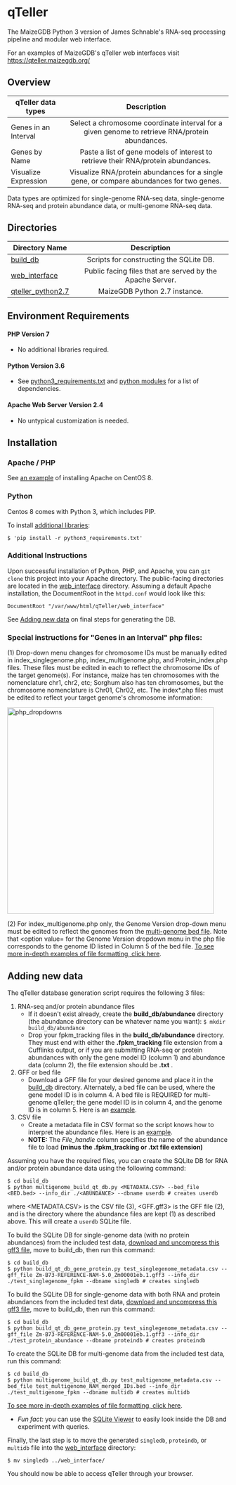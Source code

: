 qTeller
=======

The MaizeGDB Python 3 version of James Schnable's RNA-seq processing pipeline and modular web interface.

For an examples of MaizeGDB's qTeller web interfaces visit 
<a href="https://qteller.maizegdb.org/">https://qteller.maizegdb.org/</a>

## Overview ##

| qTeller data types   | Description |
|------------------|:---------------------:|
| Genes in an Interval | Select a chromosome coordinate interval for a given genome to retrieve RNA/protein abundances.|
| Genes by Name | Paste a list of gene models of interest to retrieve their RNA/protein abundances.|
| Visualize Expression | Visualize RNA/protein abundances for a single gene, or compare abundances for two genes.|

Data types are optimized for single-genome RNA-seq data, single-genome RNA-seq and protein abundance data, or multi-genome RNA-seq data.

## Directories ##

| Directory Name   | Description |
|------------------|:---------------------:|
| [build_db](/build_db) | Scripts for constructing the SQLite DB.|
| [web_interface](/web_interface) | Public facing files that are served by the Apache Server.|
| [qteller_python2.7](/qteller_python2.7) | MaizeGDB Python 2.7 instance.|



## Environment Requirements ##

#### PHP Version 7
* No additional libraries required.

#### Python Version 3.6
* See [python3_requirements.txt](python3_requirements.txt) and [python modules](python_modules.txt) for a list of dependencies.

#### Apache Web Server Version 2.4
* No untypical customization is needed.


## Installation ##

### Apache / PHP
See [an example](https://www.digitalocean.com/community/tutorials/how-to-install-the-apache-web-server-on-centos-8) of installing Apache on CentOS 8.

### Python

Centos 8 comes with Python 3, which includes PIP.

To install [additional libraries](python3_requirements.txt):

```
$ 'pip install -r python3_requirements.txt'
```



### Additional Instructions

Upon successful installation of Python, PHP, and Apache, you can `git clone` this project into your Apache directory. The public-facing directories are located in the [web_interface](/qteller/web_interface) directory. Assuming a default Apache installation, the DocumentRoot in the `httpd.conf` would look like this:

```
DocumentRoot "/var/www/html/qTeller/web_interface"
```

See [Adding new data](#adding-new-data) on final steps for generating the DB.



### Special instructions for "Genes in an Interval" php files:

(1) Drop-down menu changes for chromosome IDs must be manually edited in index_singlegenome.php, index_multigenome.php, and Protein_index.php files. These files must be edited in each to reflect the chromosome IDs of the target genome(s). For instance, maize has ten chromosomes with the nomenclature chr1, chr2, etc; Sorghum also has ten chromosomes, but the chromosome nomenclature is Chr01, Chr02, etc. The index*.php files must be edited to reflect your target genome's chromosome information:

<img width="470" alt="php_dropdowns" src="https://user-images.githubusercontent.com/38228323/111347517-4ac59a80-864d-11eb-852f-6510a9374daa.png">

(2) For index_multigenome.php only, the Genome Version drop-down menu must be edited to reflect the genomes from the [multi-genome bed file](qteller/build_db/test_multigenome_NAM_merged_IDs.bed). Note that <option value= for the Genome Version dropdown menu in the php file corresponds to the genome ID listed in Column 5 of the bed file. [To see more in-depth examples of file formatting, click here](File_and_php_code_examples.pdf).

## Adding new data ##

The qTeller database generation script requires the following 3 files:
  1. RNA-seq and/or protein abundance files
      * If it doesn't exist already, create the **build_db/abundance** directory (the abundance directory can be whatever name you want):
      `$ mkdir build_db/abundance`
      * Drop your fpkm_tracking files in the **build_db/abundance** directory. They must end with either the **.fpkm_tracking** file extension from a Cufflinks output, or if you are submitting RNA-seq or protein abundances with only the gene model ID (column 1) and abundance data (column 2), the file extension should be **.txt** .
  2. GFF or bed file
      * Download a GFF file for your desired genome and place it in the [build_db](/build_db) directory. Alternately, a bed file can be used, where the gene model ID is in column 4. A bed file is REQUIRED for multi-genome qTeller; the gene model ID is in column 4, and the genome ID is in column 5. Here is an [example](qteller/build_db/test_multigenome_NAM_merged_IDs.bed).
  3. CSV file
      * Create a metadata file in CSV format so the script knows how to interpret the abundance files. Here is an [example](/build_db/test_singlegenome_metadata.csv).
      * **NOTE:** The *File_handle* column specifies the name of the abundance file to load **(minus the .fpkm_tracking or .txt file extension)**
    
Assuming you have the required files, you can create the SQLite DB for RNA and/or protein abundance data using the following command: 

```
$ cd build_db
$ python multigenome_build_qt_db.py <METADATA.CSV> --bed_file <BED.bed> --info_dir ./<ABUNDANCE> --dbname userdb # creates userdb
```

where <METADATA.CSV> is the CSV file (3), <GFF.gff3> is the GFF file (2), and <ABUNDANCE>  is the directory where the abundance files are kept (1) as described above. This will create a `userdb` SQLite file.


To build the SQLite DB for single-genome data (with no protein abundances) from the included test data, [download and uncompress this gff3 file](https://download.maizegdb.org/Zm-B73-REFERENCE-NAM-5.0/Zm-B73-REFERENCE-NAM-5.0_Zm00001eb.1.gff3.gz), move to build_db, then run this command:

```
$ cd build_db
$ python build_qt_db_gene_protein.py test_singlegenome_metadata.csv --gff_file Zm-B73-REFERENCE-NAM-5.0_Zm00001eb.1.gff3 --info_dir ./test_singlegenome_fpkm --dbname singledb # creates singledb
```

To build the SQLite DB for single-genome data with both RNA and protein abundances from the included test data, [download and uncompress this gff3 file](https://download.maizegdb.org/Zm-B73-REFERENCE-NAM-5.0/Zm-B73-REFERENCE-NAM-5.0_Zm00001eb.1.gff3.gz), move to build_db, then run this command:

```
$ cd build_db
$ python build_qt_db_gene_protein.py test_singlegenome_metadata.csv --gff_file Zm-B73-REFERENCE-NAM-5.0_Zm00001eb.1.gff3 --info_dir ./test_protein_abundance --dbname proteindb # creates proteindb
```

To create the SQLite DB for multi-genome data from the included test data, run this command: 

```
$ cd build_db
$ python multigenome_build_qt_db.py test_multigenome_metadata.csv --bed_file test_multigenome_NAM_merged_IDs.bed --info_dir ./test_multigenome_fpkm --dbname multidb # creates multidb
```

[To see more in-depth examples of file formatting, click here](File_and_php_code_examples.pdf).

* *Fun fact:* you can use the [SQLite Viewer](http://inloop.github.io/sqlite-viewer/) to easily look inside the DB and experiment with queries.

Finally, the last step is to move the generated `singledb`, `proteindb`, or `multidb` file into the [web_interface](/qteller/web_interface) directory:

```
$ mv singledb ../web_interface/
```

You should now be able to access qTeller through your browser.
